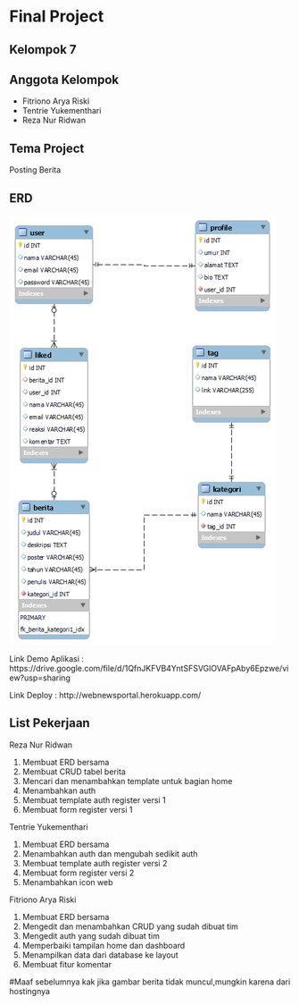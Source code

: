 <h1>Final Project</h1>
<h2>Kelompok 7</h2>
<h2>Anggota Kelompok</h2>
<ul>
    <li>Fitriono Arya Riski</li>
    <li>Tentrie Yukementhari</li>
    <li>Reza Nur Ridwan</li>
</ul>

<h2>Tema Project</h2>
<p>Posting Berita</p>

<h2>ERD</h2>
<img src="ERD/Final_Project_ERD.png">

<p>Link Demo Aplikasi : https://drive.google.com/file/d/1QfnJKFVB4YntSFSVGlOVAFpAby6Epzwe/view?usp=sharing</p>
<p>Link Deploy : http://webnewsportal.herokuapp.com/</p>

<h2>List Pekerjaan</h2>
<p>Reza Nur Ridwan</p>
<ol>
    <li>Membuat ERD bersama</li>
    <li>Membuat CRUD tabel berita</li>
    <li>Mencari dan menambahkan template untuk bagian home</li>
    <li>Menambahkan auth</li>
    <li>Membuat template auth register versi 1</li>
    <li>Membuat form register versi 1</li>
</ol>

<p>Tentrie Yukementhari</p>
<ol>
    <li>Membuat ERD bersama</li>
    <li>Menambahkan auth dan mengubah sedikit auth</li>
    <li>Membuat template auth register versi 2</li>
    <li>Membuat form register versi 2</li>
    <li>Menambahkan icon web</li>
</ol>

<p>Fitriono Arya Riski</p>
<ol>
    <li>Membuat ERD bersama</li>
    <li>Mengedit dan menambahkan CRUD yang sudah dibuat tim</li>
    <li>Mengedit auth yang sudah dibuat tim</li>
    <li>Memperbaiki tampilan home dan dashboard</li>
    <li>Menampilkan data dari database ke layout</li>
    <li>Membuat fitur komentar</li>
</ol>

<p>#Maaf sebelumnya kak jika gambar berita tidak muncul,mungkin karena dari hostingnya</p>
